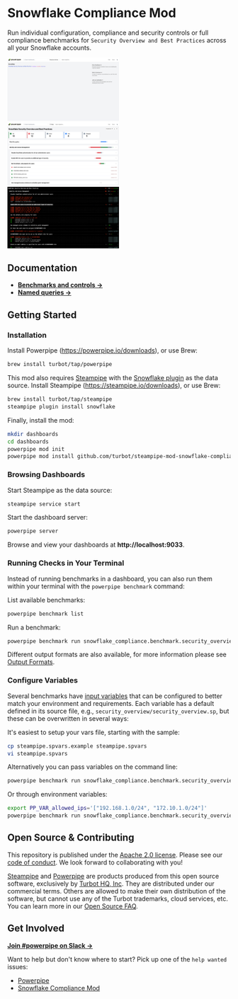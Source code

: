 # Snowflake Compliance Mod

Run individual configuration, compliance and security controls or full compliance benchmarks for `Security Overview and Best Practices` across all your Snowflake accounts.

<img src="https://raw.githubusercontent.com/turbot/steampipe-mod-snowflake-compliance/main/docs/snowflake_compliance_dashboard.png" width="50%" type="thumbnail"/>
<img src="https://raw.githubusercontent.com/turbot/steampipe-mod-snowflake-compliance/main/docs/snowflake_compliance_best_practices.png" width="50%" type="thumbnail"/>
<img src="https://raw.githubusercontent.com/turbot/steampipe-mod-snowflake-compliance/main/docs/snowflake_compliance_terminal.png" width="50%" type="thumbnail"/>

## Documentation

- **[Benchmarks and controls →](https://hub.powerpipe.io/mods/turbot/snowflake_compliance/controls)**
- **[Named queries →](https://hub.powerpipe.io/mods/turbot/snowflake_compliance/queries)**

## Getting Started

### Installation

Install Powerpipe (https://powerpipe.io/downloads), or use Brew:

```sh
brew install turbot/tap/powerpipe
```

This mod also requires [Steampipe](https://steampipe.io) with the [Snowflake plugin](https://hub.steampipe.io/plugins/turbot/snowflake) as the data source. Install Steampipe (https://steampipe.io/downloads), or use Brew:

```sh
brew install turbot/tap/steampipe
steampipe plugin install snowflake
```

Finally, install the mod:

```sh
mkdir dashboards
cd dashboards
powerpipe mod init
powerpipe mod install github.com/turbot/steampipe-mod-snowflake-compliance
```

### Browsing Dashboards

Start Steampipe as the data source:

```sh
steampipe service start
```

Start the dashboard server:

```sh
powerpipe server
```

Browse and view your dashboards at **http://localhost:9033**.

### Running Checks in Your Terminal

Instead of running benchmarks in a dashboard, you can also run them within your
terminal with the `powerpipe benchmark` command:

List available benchmarks:

```sh
powerpipe benchmark list
```

Run a benchmark:

```sh
powerpipe benchmark run snowflake_compliance.benchmark.security_overview_network_security
```

Different output formats are also available, for more information please see
[Output Formats](https://powerpipe.io/docs/reference/cli/benchmark#output-formats).

### Configure Variables

Several benchmarks have [input variables](https://powerpipe.io/docs/build/mod-variables#input-variables) that can be configured to better match your environment and requirements. Each variable has a default defined in its source file, e.g., `security_overview/security_overview.sp`, but these can be overwritten in several ways:

It's easiest to setup your vars file, starting with the sample:

```sh
cp steampipe.spvars.example steampipe.spvars
vi steampipe.spvars
```

Alternatively you can pass variables on the command line:

```sh
powerpipe benchmark run snowflake_compliance.benchmark.security_overview_network_security --var 'allowed_ips=["192.168.1.0/24", "172.10.1.0/24"]'
```

Or through environment variables:

```sh
export PP_VAR_allowed_ips='["192.168.1.0/24", "172.10.1.0/24"]'
powerpipe benchmark run snowflake_compliance.benchmark.security_overview_network_security
```

## Open Source & Contributing

This repository is published under the [Apache 2.0 license](https://www.apache.org/licenses/LICENSE-2.0). Please see our [code of conduct](https://github.com/turbot/.github/blob/main/CODE_OF_CONDUCT.md). We look forward to collaborating with you!

[Steampipe](https://steampipe.io) and [Powerpipe](https://powerpipe.io) are products produced from this open source software, exclusively by [Turbot HQ, Inc](https://turbot.com). They are distributed under our commercial terms. Others are allowed to make their own distribution of the software, but cannot use any of the Turbot trademarks, cloud services, etc. You can learn more in our [Open Source FAQ](https://turbot.com/open-source).

## Get Involved

**[Join #powerpipe on Slack →](https://turbot.com/community/join)**

Want to help but don't know where to start? Pick up one of the `help wanted` issues:

- [Powerpipe](https://github.com/turbot/powerpipe/labels/help%20wanted)
- [Snowflake Compliance Mod](https://github.com/turbot/steampipe-mod-snowflake-compliance/labels/help%20wanted)